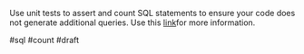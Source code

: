 Use unit tests to assert and count SQL statements to ensure your code does not generate additional queries. Use this [link](https://github.com/AnghelLeonard/Hibernate-SpringBoot/tree/master/HibernateSpringBootCountSQLStatements)for more information.

#sql #count 
#draft